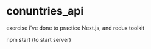 ﻿# conuntries_api
 
exercise i've done to practice Next.js, and redux toolkit

npm start (to start server)
